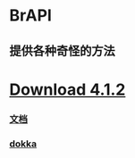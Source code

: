 # BrAPI 

## 提供各种奇怪的方法 

# [Download 4.1.2](https://github.com/BryanSer/BrAPI/raw/master/BrAPI-Release-4.1.2-jar-with-dependencies.jar) 

### [文档](https://bryanser.github.io/BrAPI/JavaDoc/) 
### [dokka](https://github.com/BryanSer/BrAPI/blob/gh-pages/dokka/-br-a-p-i/index.md)
